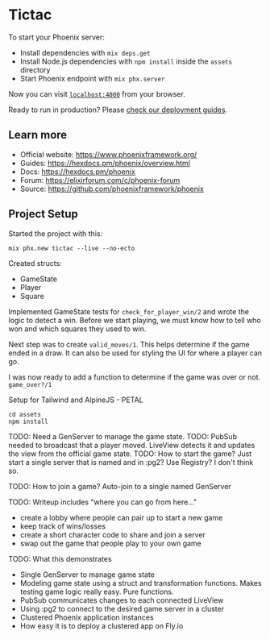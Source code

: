 # Tictac

To start your Phoenix server:

  * Install dependencies with `mix deps.get`
  * Install Node.js dependencies with `npm install` inside the `assets` directory
  * Start Phoenix endpoint with `mix phx.server`

Now you can visit [`localhost:4000`](http://localhost:4000) from your browser.

Ready to run in production? Please [check our deployment guides](https://hexdocs.pm/phoenix/deployment.html).

## Learn more

  * Official website: https://www.phoenixframework.org/
  * Guides: https://hexdocs.pm/phoenix/overview.html
  * Docs: https://hexdocs.pm/phoenix
  * Forum: https://elixirforum.com/c/phoenix-forum
  * Source: https://github.com/phoenixframework/phoenix


## Project Setup

Started the project with this:

```
mix phx.new tictac --live --no-ecto
```

Created structs:

- GameState
- Player
- Square

Implemented GameState tests for `check_for_player_win/2` and wrote the logic to detect a win. Before we start playing, we must know how to tell who won and which squares they used to win.

Next step was to create `valid_moves/1`. This helps determine if the game ended in a draw. It can also be used for styling the UI for where a player can go.

I was now ready to add a function to determine if the game was over or not. `game_over?/1`

Setup for Tailwind and AlpineJS - PETAL

```
cd assets
npm install
```



TODO: Need a GenServer to manage the game state.
TODO: PubSub needed to broadcast that a player moved. LiveView detects it and updates the view from the official game state.
TODO: How to start the game? Just start a single server that is named and in :pg2? Use Registry? I don't think so.

TODO: How to join a game? Auto-join to a single named GenServer

TODO: Writeup includes "where you can go from here..."
  - create a lobby where people can pair up to start a new game
  - keep track of wins/losses
  - create a short character code to share and join a server
  - swap out the game that people play to your own game

TODO: What this demonstrates
  - Single GenServer to manage game state
  - Modeling game state using a struct and transformation functions. Makes testing game logic really easy. Pure functions.
  - PubSub communicates changes to each connected LiveView
  - Using :pg2 to connect to the desired game server in a cluster
  - Clustered Phoenix application instances
  - How easy it is to deploy a clustered app on Fly.io

